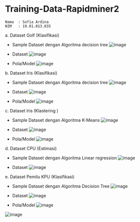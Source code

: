 # Training-Data-Rapidminer2
```
Nama  : Sofia Ardina
NIM   : 19.01.013.035
```
a. Dataset Golf (Klasifikasi)
  - Sample Dataset dengan Algoritma decision tree
   ![image](https://user-images.githubusercontent.com/105371183/197794010-d9099161-825b-4ec9-8c1b-abcc461b2284.png)

  - Dataset
  ![image](https://user-images.githubusercontent.com/105371183/197794377-c6122a64-9866-4f71-9cb7-736a0b5c074d.png)

  - Pola/Model
  ![image](https://user-images.githubusercontent.com/105371183/197683840-b9ecc59a-3567-4441-aa76-51b85e151d1e.png)
  

b. Dataset Iris (Klasifikasi)
  - Sample Dataset dengan Algoritma decision tree
  ![image](https://user-images.githubusercontent.com/105371183/197794729-a2a8411f-9c2a-4464-b187-c2ae3f01fcdb.png)

  - Dataset
  ![image](https://user-images.githubusercontent.com/105371183/197794800-07f82a8d-a0bc-4419-bfa9-90f7e43c31ae.png)

  - Pola/Model
  ![image](https://user-images.githubusercontent.com/105371183/197684163-c5718ead-b9dd-445c-873b-34d7ce52e8d6.png)
  

c. Dataset Iris (Klastering )
  - Sample Dataset dengan Algoritma K-Means
  ![image](https://user-images.githubusercontent.com/105371183/197798925-80220571-a7c7-47fa-a3c7-53db638e8fa7.png)

  - Dataset
  ![image](https://user-images.githubusercontent.com/105371183/197799083-4bafe9ac-67b0-43ba-9c3b-e9b47b104893.png)

  - Pola/Model
  ![image](https://user-images.githubusercontent.com/105371183/197799268-252b6fc3-4b98-4c9e-8317-ba36e09708dd.png)

d. Dataset CPU (Estimasi)
  - Sample Dataset dengan Algoritma Linear regression
  ![image](https://user-images.githubusercontent.com/105371183/197800466-a4c4c971-dddb-401e-aa01-6894fe29230a.png)

  - Dataset
  ![image](https://user-images.githubusercontent.com/105371183/197800333-a30fbc16-9e4b-4f7b-9290-e54d9ebb30a3.png)

e. Dataset Pemilu KPU (Klasifikasi)
  - Sample Dataset dengan Algoritma Decision Tree
  ![image](https://user-images.githubusercontent.com/105371183/197806176-f0c04bfd-d412-4380-a676-b56c887af2cb.png)

  - Dataset
  ![image](https://user-images.githubusercontent.com/105371183/197806902-16cc24b3-ceee-44dc-9cf4-84e0e46a1b5a.png)

  - Pola/Model
  ![image](https://user-images.githubusercontent.com/105371183/197808002-fcb3e2de-5f26-4712-8495-9c966d4679cd.png)

  ![image](https://user-images.githubusercontent.com/105371183/197805484-5ef50122-c01d-4644-947b-83454d8b1105.png)
  
  
  
  


 

